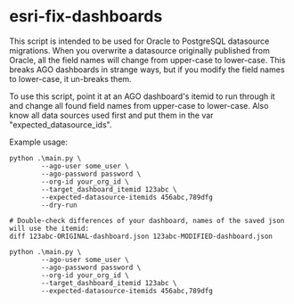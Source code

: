# esri-fix-dashboards

This script is intended to be used for Oracle to PostgreSQL datasource migrations. When you overwrite a datasource
originally published from Oracle, all the field names will change from upper-case to lower-case. This breaks
AGO dashboards in strange ways, but if you modify the field names to lower-case, it un-breaks them.

To use this script, point it at an AGO dashboard's itemid to run through it and change all found field names from
upper-case to lower-case. Also know all data sources used first and put them in the var "expected_datasource_ids".

Example usage:

```
python .\main.py \
        --ago-user some_user \
        --ago-password password \
        --org-id your_org_id \
        --target_dashboard_itemid 123abc \
        --expected-datasource-itemids 456abc,789dfg
        --dry-run
        
# Double-check differences of your dashboard, names of the saved json will use the itemid:
diff 123abc-ORIGINAL-dashboard.json 123abc-MODIFIED-dashboard.json 

python .\main.py \
        --ago-user some_user \
        --ago-password password \
        --org-id your_org_id \
        --target_dashboard_itemid 123abc \
        --expected-datasource-itemids 456abc,789dfg
```